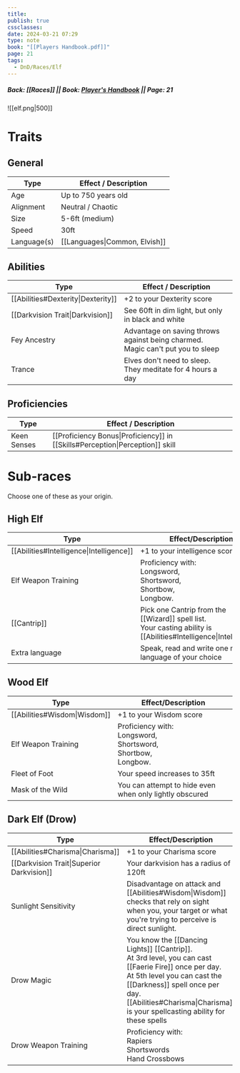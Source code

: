 ```yaml
---
title: 
publish: true
cssclasses: 
date: 2024-03-21 07:29
type: note
book: "[[Players Handbook.pdf]]"
page: 21
tags:
  - DnD/Races/Elf
---
```

##### Back: [[Races]] || Book: [Player's Handbook](https://drive.google.com/drive/folders/1O5bhpYizcIT5xxAoLOuzCRht_PVS7VSG?usp=sharing) || Page: 21

![[elf.png|500]]

# Traits
## General
| Type        | Effect / Description          |
| ----------- | ----------------------------- |
| Age         | Up to 750 years old           |
| Alignment   | Neutral / Chaotic             |
| Size        | 5-6ft (medium)                |
| Speed       | 30ft                          |
| Language(s) | [[Languages\|Common, Elvish]] |
## Abilities
| Type                               | Effect / Description                                                              |
| ---------------------------------- | --------------------------------------------------------------------------------- |
| [[Abilities#Dexterity\|Dexterity]] | +2 to your Dexterity score                                                        |
| [[Darkvision Trait\|Darkvision]]   | See 60ft in dim light, but only in black and white                                |
| Fey Ancestry                       | Advantage on saving throws against being charmed.<br>Magic can't put you to sleep |
| Trance                             | Elves don't need to sleep. They meditate for 4 hours a day                        |
## Proficiencies
| Type        | Effect / Description                                                          |
| ----------- | ----------------------------------------------------------------------------- |
| Keen Senses | [[Proficiency Bonus\|Proficiency]] in [[Skills#Perception\|Perception]] skill |

# Sub-races
Choose one of these as your origin.
## High Elf

| Type                                     | Effect/Description                                                                                                   |
| ---------------------------------------- | -------------------------------------------------------------------------------------------------------------------- |
| [[Abilities#Intelligence\|Intelligence]] | +1 to your intelligence score                                                                                        |
| Elf Weapon Training                      | Proficiency with:<br>Longsword,<br>Shortsword,<br>Shortbow,<br>Longbow.                                              |
| [[Cantrip]]                              | Pick one Cantrip from the [[Wizard]] spell list.<br>Your casting ability is [[Abilities#Intelligence\|Intelligence]] |
| Extra language                           | Speak, read and write one more language of your choice                                                               |
## Wood Elf

| Type                         | Effect/Description                                                      |
| ---------------------------- | ----------------------------------------------------------------------- |
| [[Abilities#Wisdom\|Wisdom]] | +1 to your Wisdom score                                                 |
| Elf Weapon Training          | Proficiency with:<br>Longsword,<br>Shortsword,<br>Shortbow,<br>Longbow. |
| Fleet of Foot                | Your speed increases to 35ft                                            |
| Mask of the Wild             | You can attempt to hide even when only lightly obscured                 |


## Dark Elf (Drow)

| Type                                      | Effect/Description                                                                                                                                                                                                                                           |
| ----------------------------------------- | ------------------------------------------------------------------------------------------------------------------------------------------------------------------------------------------------------------------------------------------------------------ |
| [[Abilities#Charisma\|Charisma]]          | +1 to your Charisma score                                                                                                                                                                                                                                    |
| [[Darkvision Trait\|Superior Darkvision]] | Your darkvision has a radius of 120ft                                                                                                                                                                                                                        |
| Sunlight Sensitivity                      | Disadvantage on attack and [[Abilities#Wisdom\|Wisdom]] checks that rely on sight<br>when you, your target or what you're trying to perceive is direct sunlight.                                                                                             |
| Drow Magic                                | You know the [[Dancing Lights]] [[Cantrip]].<br>At 3rd level, you can cast [[Faerie Fire]] once per day.<br>At 5th level you can cast the [[Darkness]] spell once per day.<br>[[Abilities#Charisma\|Charisma]] is your spellcasting ability for these spells |
| Drow Weapon Training                      | Proficiency with:<br>Rapiers<br>Shortswords<br>Hand Crossbows                                                                                                                                                                                                |



